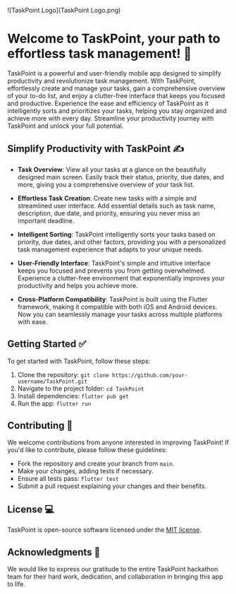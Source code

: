 ![TaskPoint Logo](TaskPoint Logo.png)

# Welcome to TaskPoint, your path to effortless task management!  🚀
TaskPoint is a powerful and user-friendly mobile app designed to simplify productivity and revolutionize task management. With TaskPoint, effortlessly create and manage your tasks, gain a comprehensive overview of your to-do list, and enjoy a clutter-free interface that keeps you focused and productive. Experience the ease and efficiency of TaskPoint as it intelligently sorts and prioritizes your tasks, helping you stay organized and achieve more with every day. Streamline your productivity journey with TaskPoint and unlock your full potential.

## Simplify Productivity with TaskPoint ✍

- **Task Overview**: View all your tasks at a glance on the beautifully designed main screen. Easily track their status, priority, due dates, and more, giving you a comprehensive overview of your task list.

- **Effortless Task Creation**: Create new tasks with a simple and streamlined user interface. Add essential details such as task name, description, due date, and priority, ensuring you never miss an important deadline.

- **Intelligent Sorting**: TaskPoint intelligently sorts your tasks based on priority, due dates, and other factors, providing you with a personalized task management experience that adapts to your unique needs.

- **User-Friendly Interface**: TaskPoint's simple and intuitive interface keeps you focused and prevents you from getting overwhelmed. Experience a clutter-free environment that exponentially improves your productivity and helps you achieve more.

- **Cross-Platform Compatibility**: TaskPoint is built using the Flutter framework, making it compatible with both iOS and Android devices. Now you can seamlessly manage your tasks across multiple platforms with ease.

## Getting Started ✅

To get started with TaskPoint, follow these steps:

1. Clone the repository: `git clone https://github.com/your-username/TaskPoint.git`
2. Navigate to the project folder: `cd TaskPoint`
3. Install dependencies: `flutter pub get`
4. Run the app: `flutter run`

## Contributing 🤝

We welcome contributions from anyone interested in improving TaskPoint! If you'd like to contribute, please follow these guidelines:

- Fork the repository and create your branch from `main`.
- Make your changes, adding tests if necessary.
- Ensure all tests pass: `flutter test`
- Submit a pull request explaining your changes and their benefits.

## License 💻

TaskPoint is open-source software licensed under the [MIT license](https://opensource.org/licenses/MIT).

## Acknowledgments 👫

We would like to express our gratitude to the entire TaskPoint hackathon team for their hard work, dedication, and collaboration in bringing this app to life.
